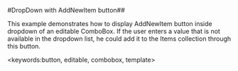 ﻿#DropDown with AddNewItem button##

This example demonstrates how to display AddNewItem button inside dropdown of an editable ComboBox. If the user enters a value that is not available in the dropdown list, he could add it to the Items collection through this button.

<keywords:button, editable, combobox, template>